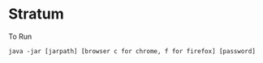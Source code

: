 <h1>Stratum</h1>
<p>To Run</p>
<code>java -jar [jarpath] [browser c for chrome, f for firefox] [password]</code>
